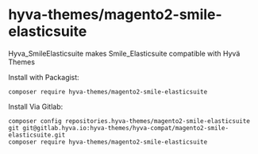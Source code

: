 # hyva-themes/magento2-smile-elasticsuite
Hyva_SmileElasticsuite makes Smile_Elasticsuite compatible with Hyvä Themes


Install with Packagist:
```
composer require hyva-themes/magento2-smile-elasticsuite
```

Install Via Gitlab:
```
composer config repositories.hyva-themes/magento2-smile-elasticsuite git git@gitlab.hyva.io:hyva-themes/hyva-compat/magento2-smile-elasticsuite.git
composer require hyva-themes/magento2-smile-elasticsuite
```
